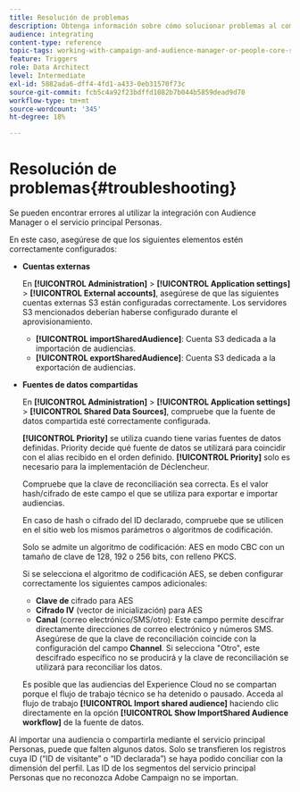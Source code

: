 ```yaml
---
title: Resolución de problemas
description: Obtenga información sobre cómo solucionar problemas al compartir recursos.
audience: integrating
content-type: reference
topic-tags: working-with-campaign-and-audience-manager-or-people-core-service
feature: Triggers
role: Data Architect
level: Intermediate
exl-id: 5882ada6-dff4-4fd1-a433-0eb31570f73c
source-git-commit: fcb5c4a92f23bdffd1082b7b044b5859dead9d70
workflow-type: tm+mt
source-wordcount: '345'
ht-degree: 18%

---
```


# Resolución de problemas{#troubleshooting}

Se pueden encontrar errores al utilizar la integración con Audience Manager o el servicio principal Personas.

En este caso, asegúrese de que los siguientes elementos estén correctamente configurados:

* **Cuentas externas**

   En **[!UICONTROL Administration]** > **[!UICONTROL Application settings]** > **[!UICONTROL External accounts]**, asegúrese de que las siguientes cuentas externas S3 están configuradas correctamente. Los servidores S3 mencionados deberían haberse configurado durante el aprovisionamiento.

   * **[!UICONTROL importSharedAudience]**: Cuenta S3 dedicada a la importación de audiencias.
   * **[!UICONTROL exportSharedAudience]**: Cuenta S3 dedicada a la exportación de audiencias.

* **Fuentes de datos compartidas**

   En **[!UICONTROL Administration]** > **[!UICONTROL Application settings]** > **[!UICONTROL Shared Data Sources]**, compruebe que la fuente de datos compartida esté correctamente configurada.

   **[!UICONTROL Priority]** se utiliza cuando tiene varias fuentes de datos definidas. Priority decide qué fuente de datos se utilizará para coincidir con el alias recibido en el orden definido. **[!UICONTROL Priority]** solo es necesario para la implementación de Déclencheur.

   Compruebe que la clave de reconciliación sea correcta. Es el valor hash/cifrado de este campo el que se utiliza para exportar e importar audiencias.

   En caso de hash o cifrado del ID declarado, compruebe que se utilicen en el sitio web los mismos parámetros o algoritmos de codificación.

   Solo se admite un algoritmo de codificación: AES en modo CBC con un tamaño de clave de 128, 192 o 256 bits, con relleno PKCS.

   Si se selecciona el algoritmo de codificación AES, se deben configurar correctamente los siguientes campos adicionales:

   * **Clave de** cifrado para AES
   * **Cifrado IV**  (vector de inicialización) para AES
   * **Canal**  (correo electrónico/SMS/otro): Este campo permite descifrar directamente direcciones de correo electrónico y números SMS. Asegúrese de que la clave de reconciliación coincide con la configuración del campo **Channel**. Si selecciona &quot;Otro&quot;, este descifrado específico no se producirá y la clave de reconciliación se utilizará para reconciliar los datos.

   Es posible que las audiencias del Experience Cloud no se compartan porque el flujo de trabajo técnico se ha detenido o pausado. Acceda al flujo de trabajo **[!UICONTROL Import shared audience]** haciendo clic directamente en la opción **[!UICONTROL Show ImportShared Audience workflow]** de la fuente de datos.

Al importar una audiencia o compartirla mediante el servicio principal Personas, puede que falten algunos datos. Solo se transfieren los registros cuya ID (“ID de visitante” o “ID declarada”) se haya podido conciliar con la dimensión del perfil. Las ID de los segmentos del servicio principal Personas que no reconozca Adobe Campaign no se importan.
